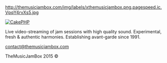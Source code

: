 http://themusicjambox.com/img/labels/xthemusicjambox.png.pagespeed.ic.VpqY4rvXs5.jpg

[![CakePHP](http://cakephp.org/img/cake-logo.png)](http://www.cakephp.org)

Live video-streaming of jam sessions with high quality sound. Experimental, fresh & authentic harmonies.
Establishing avant-garde since 1991.

contact@themusicjambox.com

TheMusicJamBox 2015 ©
